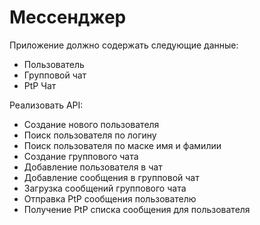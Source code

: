 # Мессенджер

Приложение должно содержать следующие данные:
* Пользователь
* Групповой чат 
* PtP Чат

Реализовать API:
* Создание нового пользователя
* Поиск пользователя по логину
* Поиск пользователя по маске имя и фамилии
* Создание группового чата
* Добавление пользователя в чат
* Добавление сообщения в групповой чат
* Загрузка сообщений группового чата
* Отправка PtP сообщения пользователю
* Получение PtP списка сообщения для пользователя
